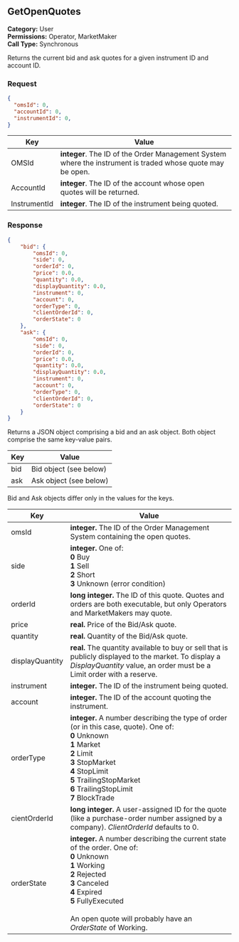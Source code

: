 ## GetOpenQuotes

**Category:** User<br />**Permissions:** Operator, MarketMaker<br />**Call Type:** Synchronous

Returns the current bid and ask quotes for a given instrument ID and account ID.

### Request

```json
{
  "omsId": 0,
  "accountId": 0,
  "instrumentId": 0,
}
```

| Key       | Value                                                        |
| ------------ | ------------------------------------------------------------ |
| OMSId        | **integer**. The ID of the Order Management System where the instrument is traded whose quote may be open. |
| AccountId    | **integer**. The ID of the account whose open quotes will be returned. |
| InstrumentId | **integer**. The ID of the instrument being quoted.     |

### Response

```json
{
    "bid": {
        "omsId": 0,
        "side": 0,
        "orderId": 0,
        "price": 0.0,
        "quantity": 0.0,
        "displayQuantity": 0.0,
        "instrument": 0,
        "account": 0,
        "orderType": 0,
        "clientOrderId": 0,
        "orderState": 0
	},
    "ask": {
        "omsId": 0,
        "side": 0,
        "orderId": 0,
        "price": 0.0,
        "quantity": 0.0,
        "displayQuantity": 0.0,
        "instrument": 0,
        "account": 0,
        "orderType": 0,
        "clientOrderId": 0,
        "orderState": 0
    }
}
```

Returns a JSON object comprising a bid and an ask object. Both object comprise the same key-value pairs.

| Key | Value                  |
| ------ | ---------------------- |
| bid   | Bid object (see below) |
| ask  | Ask object (see below) |

Bid and Ask objects differ only in the values for the keys.

| Key           | Value                                                        |
| ---------------- | ------------------------------------------------------------ |
| omsId | **integer.** The ID of the Order Management System containing the open quotes. |
| side            | **integer.** One of:<br />**0** Buy<br />**1** Sell<br />**2** Short<br />**3** Unknown (error condition) |
| orderId         | **long integer.** The ID of this quote. Quotes and orders are both executable, but only Operators and MarketMakers may quote. |
| price           | **real.** Price of the Bid/Ask quote.                        |
| quantity        | **real.** Quantity of the Bid/Ask quote.                     |
| displayQuantity | **real.** The quantity available to buy or sell that is publicly displayed to the market. To display a *DisplayQuantity* value, an order must be a Limit order with a reserve. |
| instrument      | **integer.** The ID of the instrument being quoted.          |
| account         | **integer.** The ID of the account quoting the instrument.   |
| orderType       | **integer.** A number describing the type of order (or in this case, quote). One of:<br />**0** Unknown<br />**1** Market<br />**2** Limit<br />**3** StopMarket<br />**4** StopLimit<br />**5** TrailingStopMarket<br />**6** TrailingStopLimit<br />**7** BlockTrade |
| cientOrderId  | **long integer.** A user-assigned ID for the quote (like a purchase-order number assigned by a company). *ClientOrderId* defaults to 0. |
| orderState      | **integer.**  A number describing the current state of the order. One of:<br />**0** Unknown<br />**1** Working<br />**2** Rejected<br />**3** Canceled<br />**4** Expired<br />**5** FullyExecuted<br /><br />An open quote will probably have an *OrderState* of Working. |

